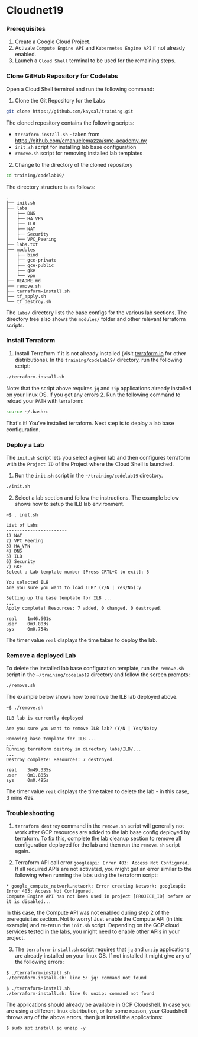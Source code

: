 # Cloudnet19
### Prerequisites
1. Create a Google Cloud Project.
2. Activate `Compute Engine API` and `Kubernetes Engine API` if not already enabled.
3. Launch a `Cloud Shell` terminal to be used for the remaining steps.
### Clone GitHub Repository for Codelabs
Open a Cloud Shell terminal and run the following command:
1. Clone the Git Repository for the Labs
```sh
git clone https://github.com/kaysal/training.git
```
The cloned repository contains the following scripts:
- `terraform-install.sh` - taken from https://github.com/emanuelemazza/sme-academy-ny
- `init.sh` script for installing lab base configuration
- `remove.sh` script for removing installed lab templates

2. Change to the directory of the cloned repository
```sh
cd training/codelab19/
```
The directory structure is as follows:
```
.
├── init.sh
├── labs
│   ├── DNS
│   ├── HA_VPN
│   ├── ILB
│   ├── NAT
│   ├── Security
│   └── VPC_Peering
├── labs.txt
├── modules
│   ├── bind
│   ├── gce-private
│   ├── gce-public
│   ├── gke
│   └── vpn
├── README.md
├── remove.sh
├── terraform-install.sh
├── tf_apply.sh
└── tf_destroy.sh

```
The `labs/` directory lists the base configs for the various lab sections. The directory tree also shows the `modules/` folder and other relevant terraform scripts.

### Install Terraform
1. Install Terraform if it is not already installed (visit [terraform.io](https://terraform.io) for other distributions).
In the `training/codelab19/` directory, run the following script:

```sh
./terraform-install.sh
```
Note: that the script above requires `jq` and `zip` applications already installed on your linux OS. If you get any errors
2. Run the following command to reload your `PATH` with terraform:
```sh
source ~/.bashrc
```
That's it! You've installed terraform.
Next step is to deploy a lab base configuration.
### Deploy a Lab
The `init.sh` script lets you select a given lab and then configures terraform with the `Project ID` of the Project where the Cloud Shell is launched.
1. Run the `init.sh` script in the `~/training/codelab19` directory.
```sh
./init.sh
```
2. Select a lab section and follow the instructions. The example below shows how to setup the ILB lab environment.
```
~$ . init.sh

List of Labs
-----------------------
1) NAT
2) VPC_Peering
3) HA_VPN
4) DNS
5) ILB
6) Security
7) GKE
Select a Lab template number [Press CRTL+C to exit]: 5

You selected ILB
Are you sure you want to load ILB? (Y/N | Yes/No):y

Setting up the base template for ILB ...
...
Apply complete! Resources: 7 added, 0 changed, 0 destroyed.

real    1m46.601s
user    0m3.803s
sys     0m0.754s
```
The timer value `real` displays the time taken to deploy the lab.

### Remove a deployed Lab
To delete the installed lab base configuration template, run the `remove.sh` script in the `~/training/codelab19` directory and follow the screen prompts:
```sh
./remove.sh
```
The example below shows how to remove the ILB lab deployed above.
```
~$ ./remove.sh

ILB lab is currently deployed

Are you sure you want to remove ILB lab? (Y/N | Yes/No):y

Removing base template for ILB ...
...
Running terraform destroy in directory labs/ILB/...
...
Destroy complete! Resources: 7 destroyed.

real    3m49.335s
user    0m1.885s
sys     0m0.495s

```
The timer value `real` displays the time taken to delete the lab - in this case, 3 mins 49s.

### Troubleshooting
1. `terraform destroy` command in the `remove.sh` script will generally not work after GCP resources are added to the lab base config deployed by terraform. To fix this, complete the lab cleanup section to remove all configuration deployed for the lab and then run the `remove.sh` script again.

2. Terraform API call error `googleapi: Error 403: Access Not Configured`.
If all required APIs are not activated, you might get an error similar to the following when running the labs using the terraform script:
```
* google_compute_network.network: Error creating Network: googleapi: Error 403: Access Not Configured.
Compute Engine API has not been used in project [PROJECT_ID] before or it is disabled...
```
In this case, the Compute API was not enabled during step 2 of the prerequisites section. Not to worry! Just enable the Compute API (in this example) and re-rerun the `init.sh` script. Depending on the GCP cloud services tested in the labs, you might need to enable other APIs in your project.

3. The `terraform-install.sh` script requires that `jq` and `unzip` applications are already installed on your linux OS. If not installed it might give any of the following errors:
```
$ ./terraform-install.sh
./terraform-install.sh: line 5: jq: command not found
```
```
$ ./terraform-install.sh
./terraform-install.sh: line 9: unzip: command not found
```
The applications should already be available in GCP Cloudshell. In case you are using a different linux distribution, or for some reason, your Cloudshell throws any of the above errors, then just install the applications:
```
$ sudo apt install jq unzip -y
```
